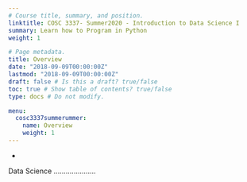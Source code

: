 ```yaml
---
# Course title, summary, and position.
linktitle: COSC 3337- Summer2020 - Introduction to Data Science I
summary: Learn how to Program in Python
weight: 1

# Page metadata.
title: Overview
date: "2018-09-09T00:00:00Z"
lastmod: "2018-09-09T00:00:00Z"
draft: false # Is this a draft? true/false
toc: true # Show table of contents? true/false
type: docs # Do not modify.

menu:
  cosc3337summerummer:
    name: Overview
    weight: 1
---
```


-

Data Science .....................
